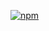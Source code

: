 [![npm](https://img.shields.io/npm/v/tdl-tdlib-ffi.svg)](https://www.npmjs.com/package/tdl-tdlib-ffi)
